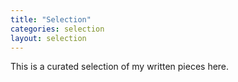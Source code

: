 ```yaml
---
title: "Selection"
categories: selection
layout: selection
---
```


This is a curated selection of my written pieces here.